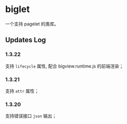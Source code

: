 # biglet

一个支持 pagelet 的类库。


## Updates Log

### 1.3.22

支持 `lifecycle` 属性, 配合 bigview.runtime.js 的前端渲染；

### 1.3.21 

支持  `attr` 属性；

### 1.3.20 

支持错误接口 `json` 输出；



